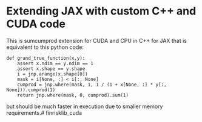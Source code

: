 # Extending JAX with custom C++ and CUDA code
This is sumcumprod extension for CUDA and CPU in C++ for JAX that is equivalent to this python code:

```
def grand_true_function(x,y):
    assert x.ndim == y.ndim == 1
    assert x.shape == y.shape
    i = jnp.arange(x.shape[0])
    mask = i[None, :] < i[:, None]
    cumprod = jnp.where(mask, 1, 1 / (1 + x[None, :] * y[:, None])).cumprod(1)
    return jnp.where(mask, 0, cumprod).sum(1)
```

but should be much faster in execution due to smaller memory requirements.# finrisklib_cuda
